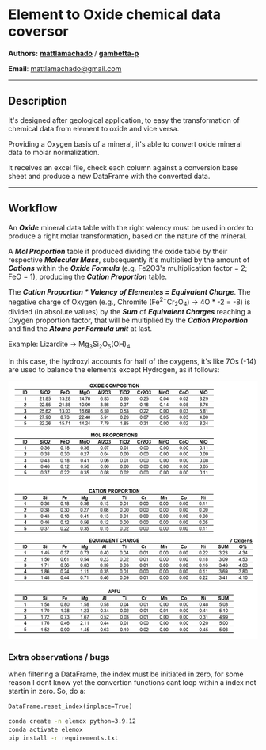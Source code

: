 # Element to Oxide chemical data coversor

**Authors:** [**mattlamachado**](https://github.com/mattlamachado) / [**gambetta-p**](https://github.com/gambetta-p)

**Email**: mattlamachado@gmail.com

---

## Description
 It's designed after geological application, to easy the transformation of chemical data from element to oxide and vice versa.

Providing a Oxygen basis of a mineral, it's able to convert oxide mineral data to molar normalization.

 It receives an excel file, check each column against a conversion base sheet and produce a new DataFrame with the converted data.

---

 ## Workflow
 An ***Oxide*** mineral data table with the right valency must be used in order to produce a right molar transformation, based on the nature of the mineral.

A ***Mol Proportion*** table if produced dividing the oxide table by their respective ***Molecular Mass***, subsequently it's multiplied by the amount of ***Cations*** within the ***Oxide Formula*** (e.g. Fe2O3's multiplication factor = 2; FeO = 1), producing the ***Cation Proportion*** table.

The ***Cation Proportion * Valency of Elementes = Equivalent Charge***. The negative charge of Oxygen (e.g., Chromite (Fe<sup>2+</sup>Cr<sub>2</sub>O<sub>4</sub>) &rarr; 4O * -2 = -8) is divided (in absolute values) by the ***Sum*** of ***Equivalent Charges*** reaching a Oxygen proportion factor, that will be multiplied by the ***Cation Proportion*** and find the ***Atoms per Formula unit*** at last.

Example: 
Lizardite &rarr; Mg<sub>3</sub>Si<sub>2</sub>O<sub>5</sub>(OH)<sub>4</sub>

In this case, the hydroxyl accounts for half of the oxygens, it's like 7Os (-14) are used to balance the elements except Hydrogen, as it follows:

![MolConversionWorkflow](./images/workflow.png)

### Extra observations / bugs

when filtering a DataFrame, the index must be initiated in zero, for some reason I dont know yet the convertion functions cant loop within a index not startin in zero. So, do a: 
```
DataFrame.reset_index(inplace=True)
```


```bash
conda create -n elemox python=3.9.12
conda activate elemox
pip install -r requirements.txt
```

